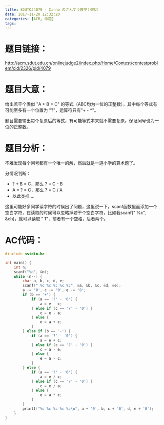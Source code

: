 ```yaml
---
title: SDUTOJ4079 - Cirno のさんすう教室(模拟)
date: 2017-11-20 12:32:20
categories: [ACM, 命题]
tags:
---
```

# 题目链接：

http://acm.sdut.edu.cn/onlinejudge2/index.php/Home/Contest/contestproblem/cid/2326/pid/4079

# 题目大意：

给出若干个类似 "A + B = C" 的等式（ABC均为一位的正整数），其中每个等式有可能至多有一个位置为 "?"，运算符只有"+ - *"。

题目需要输出每个复原后的等式，有可能等式本来就不需要复原，保证问号也为一位的正整数。

# 题目分析：

不难发现每个问号都有一个唯一的解，然后就是一道小学的算术题了。

分情况判断：

+ ? + B = C，那么 ? = C - B
+ A * ? = C，那么 ? = C / A
+ 以此类推....

这里可能好多同学读字符的时候出了问题，这里说一下，scanf函数里面添加一个空白字符，在读取的时候可以忽略掉若干个空白字符，比如我scanf(" %c", &ch)，就可以读取 "  1"，前者有一个空格，后者两个。


# AC代码：
```cpp
#include <stdio.h>

int main() {
    int n;
    scanf("%d", &n);
    while (n--) {
        char a, b, c, d, e;
        scanf(" %c %c %c %c %c", &a, &b, &c, &d, &e);
        a -= '0', c -= '0', e -= '0';
        if (b == '+') {
            if (a == '?' - '0') {
                a = e - c;
            } else if (c == '?' - '0') {
                c = e - a;
            } else {
                e = a + c;
            }
        } else if (b == '-') {
            if (a == '?' - '0') {
                a = e + c;
            } else if (c == '?' - '0') {
                c = a - e;
            } else {
                e = a - c;
            }
        } else {
            if (a == '?' - '0') {
                a = e / c;
            } else if (c == '?' - '0') {
                c = e / a;
            } else {
                e = a * c;
            }
        }
        printf("%c %c %c %c %c\n", a + '0', b, c + '0', d, e + '0');
    }
}
```


